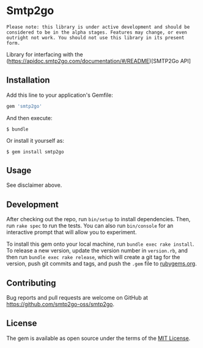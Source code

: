 # Smtp2go

    Please note: this library is under active development and should be considered to be in the alpha stages. Features may change, or even outright not work. You should not use this library in its present form.

Library for interfacing with the (https://apidoc.smtp2go.com/documentation/#/README)[SMTP2Go API]

## Installation

Add this line to your application's Gemfile:

```ruby
gem 'smtp2go'
```

And then execute:

    $ bundle

Or install it yourself as:

    $ gem install smtp2go

## Usage

See disclaimer above.

## Development

After checking out the repo, run `bin/setup` to install dependencies. Then, run `rake spec` to run the tests. You can also run `bin/console` for an interactive prompt that will allow you to experiment.

To install this gem onto your local machine, run `bundle exec rake install`. To release a new version, update the version number in `version.rb`, and then run `bundle exec rake release`, which will create a git tag for the version, push git commits and tags, and push the `.gem` file to [rubygems.org](https://rubygems.org).

## Contributing

Bug reports and pull requests are welcome on GitHub at https://github.com/smtp2go-oss/smtp2go.


## License

The gem is available as open source under the terms of the [MIT License](http://opensource.org/licenses/MIT).


